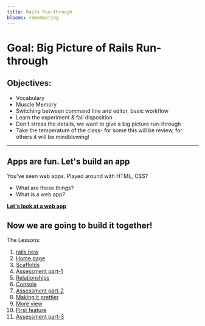 ```yaml
---
title: Rails Run-through
blooms: remembering
---
```


# Goal: Big Picture of Rails Run-through

## Objectives:
* Vocabulary
* Muscle Memory
* Switching between command line and editor, basic workflow
* Learn the experiment & fail disposition
* Don't stress the details, we want to give a big picture run-through
* Take the temperature of the class- for some this will be review, for others it will be mindblowing!

-----

## Apps are fun. Let's build an app

You've seen web apps. Played around with HTML, CSS?

* What are these things?
* What is a web app?

[__Let's look at a web app__](http://localhost:3000)

## Now we are going to build it together!

The Lessons:

1. [rails new          ](/lessons/rails-tutorial/01-new/deliverable)
1. [Home page          ](/lessons/rails-tutorial/02-home-page/deliverable)
1. [Scaffolds          ](/lessons/rails-tutorial/03-scaffolds/deliverable)
1. [Assessment part-1  ](/lessons/rails-tutorial/04-assessment-part-1/deliverable)
1. [Relationships      ](/lessons/rails-tutorial/05-relationships-light/deliverable)
1. [Console            ](/lessons/rails-tutorial/06-console/deliverable)
1. [Assessment part-2  ](/lessons/rails-tutorial/07-assessment-part-2/deliverable)
1. [Making it prettier ](/lessons/rails-tutorial/08-making-it-prettier/deliverable)
1. [More view          ](/lessons/rails-tutorial/09-more-view/deliverable)
1. [First feature      ](/lessons/rails-tutorial/10-first-feature/deliverable)
1. [Assessment part-3  ](/lessons/rails-tutorial/11-assessment-part-3/deliverable)
